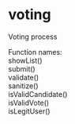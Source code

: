 # voting
Voting process

Function names:  
showList()  
submit()  
validate()  
sanitize()  
isValidCandidate()  
isValidVote()  
isLegitUser()  
